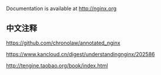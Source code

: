 
Documentation is available at http://nginx.org


## 中文注释

https://github.com/chronolaw/annotated_nginx

https://www.kancloud.cn/digest/understandingnginx/202586

http://tengine.taobao.org/book/index.html

